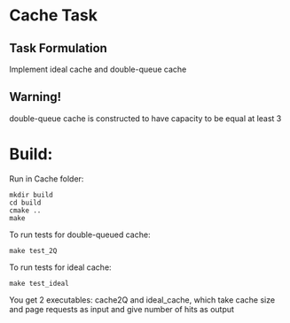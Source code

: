 # Cache Task

## Task Formulation

Implement ideal cache and double-queue cache

## __Warning!__

double-queue cache is constructed to have capacity to be equal at least 3 



# Build:

Run in Cache folder:
```
mkdir build
cd build
cmake ..
make
```

To run tests for double-queued cache:
```
make test_2Q
```

To run tests for ideal cache:
```
make test_ideal
```

You get 2 executables: cache2Q and ideal_cache, which take cache size and page requests as input and give number of hits as output